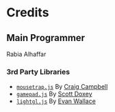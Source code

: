 # Credits
## Main Programmer
Rabia Alhaffar
### 3rd Party Libraries
- [`mousetrap.js`](https://craig.is/killing/mice) By [Craig Campbell](https://craig.is/)
- [`gamepad.js`](https://github.com/neogeek/gamepad.js/) By [Scott Doxey](https://scottdoxey.com/)
- [`lightgl.js`](https://github.com/evanw/lightgl.js) By [Evan Wallace](http://madebyevan.com/)